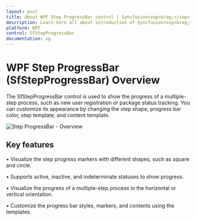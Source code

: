 ```yaml
---
layout: post
title: About WPF Step ProgressBar control | Syncfusion<sup>&reg;</sup>;
description: Learn here all about introduction of Syncfusion<sup>&reg;</sup>; WPF Step ProgressBar (SfStepProgressBar) control, its elements and more.
platform: WPF
control: SfStepProgressBar
documentation: ug
---
```


# WPF Step ProgressBar (SfStepProgressBar) Overview

The SfStepProgressBar control is used to show the progress of a multiple-step process, such as new user registration or package status tracking. You can customize its appearance by changing the step shape, progress bar color, step template, and content template.

![Step ProgressBar - Overview](Overview_images/Overview.png)

## Key features

• Visualize the step progress markers with different shapes, such as square and circle.

• Supports active, inactive, and indeterminate statuses to show progress.

• Visualize the progress of a multiple-step process in the horizontal or vertical orientation.

• Customize the progress bar styles, markers, and contents using the templates.
